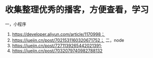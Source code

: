 # 收集整理优秀的播客，方便查看，学习
一，小程序
   1. https://developer.aliyun.com/article/1170998；
   2. https://juejin.cn/post/7021531160320671752；
二，node
   1. https://juejin.cn/post/7271139265442021391;
   2. https://juejin.cn/post/7032079740982788132
